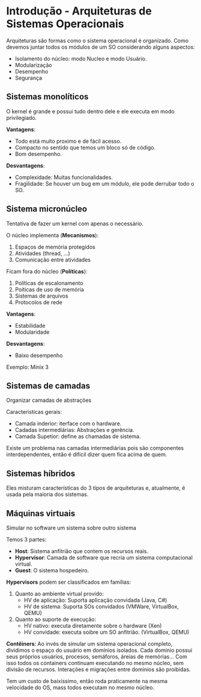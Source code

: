 # Introdução - Arquiteturas de Sistemas Operacionais

Arquiteturas são formas como o sistema operacional é organizado. Como devemos juntar todos os módulos de um SO considerando alguns aspectos:
- Isolamento do núcleo: modo Nucleo e modo Usuário.
- Modularização
- Desempenho
- Segurança

## Sistemas monolíticos

O kernel é grande e possui tudo dentro dele e ele executa em modo privilegiado.

**Vantagens**:
- Todo está muito proximo e de fácil acesso.
- Compacto no sentido que temos um bloco só de código.
- Bom desempenho.

**Desvantagens**:
- Complexidade: Muitas funcionalidades.
- Fragilidade: Se houver um bug em um módulo, ele pode derrubar todo o SO.

## Sistema micronúcleo

Tentativa de fazer um kernel com apenas o necessário.

O núcleo implementa (**Mecanismos**):
1. Espaços de memória protegidos
2. Atividades (thread, ...)
3. Comunicação entre atividades

Ficam fora do núcleo (**Políticas**):
1. Políticas de escalonamento
2. Poíticas de uso de memória
3. Sistemas de arquivos
4. Protocolos de rede

**Vantagens**:
- Estabilidade
- Modularidade

**Desvantagens**:
- Baixo desempenho

Exemplo: Minix 3 

## Sistemas de camadas

Organizar camadas de abstrações

Caracteristicas gerais:
- Camada inderior: iterface com o hardware.
- Cadadas intermediárias: Abstrações e gerência.
- Camada Supetior: define as chamadas de sistema.

Existe um problema nas camadas intermediárias pois são componentes interdependentes, então é difícil dizer quem fica acima de quem.

## Sistemas híbridos

Eles misturam características do 3 tipos de arquiteturas e, atualmente, é usada pela maioria dos sistemas.

## Máquinas virtuais

Simular no software um sistema sobre outro sistema

Temos 3 partes:
- **Host**: Sistema anfitrião que contem os recursos reais.
- **Hypervisor**: Camada de software que recria um sistema computacional virtual.
- **Guest**: O sistema hospedeiro.

**Hypervisors** podem ser classificados em famílias:

1. Quanto ao ambiente virtual provido:
   - HV de aplicação: Suporta aplicação convidada (Java, C#)
   - HV de sistema: Suporta SOs convidados (VMWare, VirtualBox, QEMU)
2. Quanto ao suporte de execução:
   - HV nativo: executa diretamente sobre o hardware (Xen)
   - HV convidade: executa soibre um SO anfitrião. (VirtualBox, QEMU)

**Contêiners**: Ao invés de simular um sistema operacional completo, dividimos o espaço do usuário em domínios isolados. Cada domínio possui seus próprios usuários, procesos, semáforos, áreias de memórias... Com isso todos os containers continuam executando no mesmo núcleo, sem divisão de recursos. Interações e migrações entre domínios são proibidas.

Tem um custo de baixíssimo, então roda praticamente na mesma velocidade do OS, mass todos executam no mesmo núcleo.

